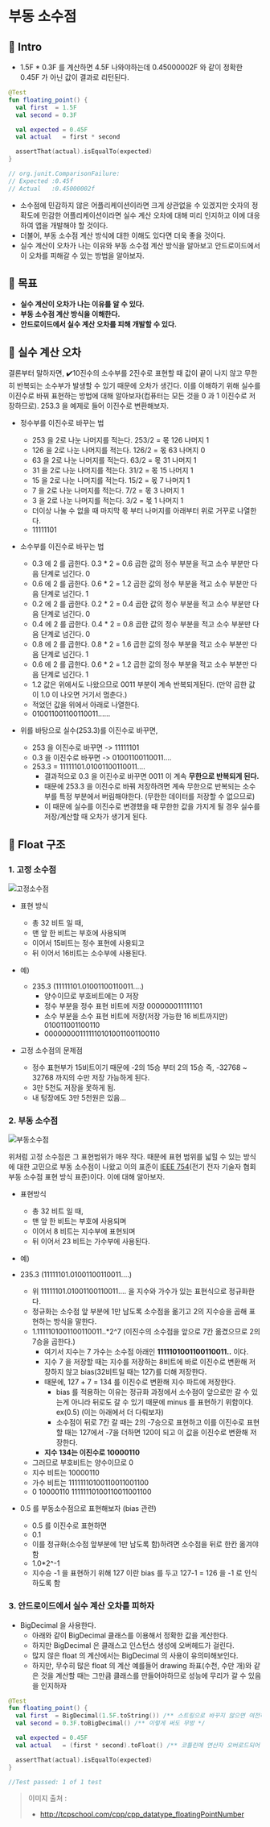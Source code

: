 # 부동 소수점

## 📌 Intro

- 1.5F * 0.3F 를 계산하면 4.5F 나와야하는데 0.45000002F 와 같이 정확한 0.45F 가 아닌 값이 결과로 리턴된다.

``` kotlin
@Test
fun floating_point() {
  val first  = 1.5F
  val second = 0.3F

  val expected = 0.45F
  val actual   = first * second

  assertThat(actual).isEqualTo(expected)
}

// org.junit.ComparisonFailure: 
// Expected :0.45f
// Actual   :0.45000002f
```

- 소수점에 민감하지 않은 어플리케이션이라면 크게 상관없을 수 있겠지만 숫자의 정확도에 민감한 어플리케이션이라면 실수 계산 오차에 대해 미리 인지하고 이에 대응하여 앱을 개발해야 할 것이다.
- 더불어, 부동 소수점 계산 방식에 대한 이해도 있다면 더욱 좋을 것이다.
- 실수 계산이 오차가 나는 이유와 부동 소수점 계산 방식을 알아보고 안드로이드에서 이 오차를 피해갈 수 있는 방법을 알아보자.

## 📌 목표
- **실수 계산이 오차가 나는 이유를 알 수 있다.**
- **부동 소수점 계산 방식을 이해한다.**
- **안드로이드에서 실수 계산 오차를 피해 개발할 수 있다.**

## 📌 실수 계산 오차

결론부터 말하자면, ✔️10진수의 소수부를 2진수로 표현할 때 값이 끝이 나지 않고 무한히 반복되는 소수부가 발생할 수 있기 때문에 오차가 생긴다.
이를 이해하기 위해 실수를 이진수로 바꿔 표현하는 방법에 대해 알아보자(컴퓨터는 모든 것을 0 과 1 이진수로 저장하므로). 
253.3 을 예제로 들어 이진수로 변환해보자.

- 정수부를 이진수로 바꾸는 법
  - 253 을 2로 나눈 나머지를 적는다. 253/2 = 몫 126 나머지 1
  - 126 을 2로 나눈 나머지를 적는다. 126/2 = 몫 63 나머지 0
  - 63 을 2로 나눈 나머지를 적는다. 63/2 = 몫 31 나머지 1
  - 31 을 2로 나눈 나머지를 적는다. 31/2 = 몫 15 나머지 1
  - 15 을 2로 나눈 나머지를 적는다. 15/2 = 몫 7 나머지 1
  - 7 을 2로 나눈 나머지를 적는다. 7/2 = 몫 3 나머지 1
  - 3 을 2로 나눈 나머지를 적는다. 3/2 = 몫 1 나머지 1
  - 더이상 나눌 수 없을 때 마지막 몫 부터 나머지를 아래부터 위로 거꾸로 나열한다.
  - 11111101

- 소수부를 이진수로 바꾸는 법
  - 0.3 에 2 를 곱한다. 0.3 * 2 = 0.6 곱한 값의 정수 부분을 적고 소수 부분만 다음 단계로 넘긴다. 0
  - 0.6 에 2 를 곱한다. 0.6 * 2 = 1.2 곱한 값의 정수 부분을 적고 소수 부분만 다음 단계로 넘긴다. 1
  - 0.2 에 2 를 곱한다. 0.2 * 2 = 0.4 곱한 값의 정수 부분을 적고 소수 부분만 다음 단계로 넘긴다. 0
  - 0.4 에 2 를 곱한다. 0.4 * 2 = 0.8 곱한 값의 정수 부분을 적고 소수 부분만 다음 단계로 넘긴다. 0
  - 0.8 에 2 를 곱한다. 0.8 * 2 = 1.6 곱한 값의 정수 부분을 적고 소수 부분만 다음 단계로 넘긴다. 1
  - 0.6 에 2 를 곱한다. 0.6 * 2 = 1.2 곱한 값의 정수 부분을 적고 소수 부분만 다음 단계로 넘긴다. 1
  - 1.2 값은 위에서도 나왔으므로 0011 부분이 계속 반복되게된다. (만약 곱한 값이 1.0 이 나오면 거기서 멈춘다.)
  - 적었던 값을 위에서 아래로 나열한다.
  - 010011001100110011......

- 위를 바탕으로 실수(253.3)를 이진수로 바꾸면,
  - 253 을 이진수로 바꾸면 -> 11111101
  - 0.3 을 이진수로 바꾸면 -> 01001100110011....
  - 253.3 = 11111101.01001100110011....
    - 결과적으로 0.3 을 이진수로 바꾸면 0011 이 계속 **무한으로 반복되게 된다.**
    - 때문에 253.3 을 이진수로 바꿔 저장하려면 계속 무한으로 반복되는 소수부를 특정 부분에서 버림해야한다. (무한한 데이터를 저장할 수 없으므로)
    - 이 때문에 실수를 이진수로 변경했을 때 무한한 값을 가지게 될 경우 실수를 저장/계산할 때 오차가 생기게 된다.

## 📌 Float 구조

### 1. 고정 소수점

![고정소수점](/Prerequisites/ComputerScience/FloatingPoint/Images/fixed_point_structure.png)

- 표현 방식
  - 총 32 비트 일 때,
  - 맨 앞 한 비트는 부호에 사용되며
  - 이어서 15비트는 정수 표현에 사용되고
  - 뒤 이어서 16비트는 소수부에 사용된다.

- 예)
  - 235.3 (11111101.01001100110011....)
    - 양수이므로 부호비트에는 0 저장
    - 정수 부분을 정수 표현 비트에 저장 000000011111101
    - 소수 부분을 소수 표현 비트에 저장(저장 가능한 16 비트까지만) 010011001100110
    - 0000000011111101010011001100110

- 고정 소수점의 문제점
  - 정수 표현부가 15비트이기 때문에 -2의 15승 부터 2의 15승 즉, -32768 ~ 32768 까지의 수만 저장 가능하게 된다.
  - 3만 5천도 저장을 못하게 됨.
  - 내 텅장에도 3만 5천원은 있음...

### 2. 부동 소수점

![부동소수점](/Prerequisites/ComputerScience/FloatingPoint/Images/floating_point_structure.png)

위처럼 고정 소수점은 그 표현범위가 매우 작다. 때문에 표현 범위를 넓힐 수 있는 방식에 대한 고민으로 부동 소수점이 나왔고 이의 표준이 [IEEE 754](https://en.wikipedia.org/wiki/IEEE_754)(전기 전자 기술자 협회 부동 소수점 표현 방식 표준)이다.
이에 대해 알아보자.

- 표현방식
  - 총 32 비트 일 때,
  - 맨 앞 한 비트는 부호에 사용되며
  - 이어서 8 비트는 지수부에 표현되며
  - 뒤 이어서 23 비트는 가수부에 사용된다.

- 예)
- 235.3 (11111101.01001100110011....)
  - 위 11111101.01001100110011.... 을 지수와 가수가 있는 표현식으로 정규화한다.
  - 정규화는 소수점 앞 부분에 1만 남도록 소수점을 옮기고 2의 지수승을 곱해 표현하는 방식을 말한다.
  - 1.1111101001100110011..*2^7 (이진수의 소수점을 앞으로 7칸 옮겼으므로 2의 7승을 곱한다.)
    - 여기서 지수는 7 가수는 소수점 아래인 **1111101001100110011..** 이다.
    - 지수 7 을 저장할 때는 지수를 저장하는 8비트에 바로 이진수로 변환해 저장하지 않고 bias(32비트일 때는 127)를 더해 저장한다.
    - 때문에, 127 + 7 = 134 를 이진수로 변환해 지수 파트에 저장한다.
      - bias 를 적용하는 이유는 정규화 과정에서 소수점이 앞으로만 갈 수 있는게 아니라 뒤로도 갈 수 있기 때문에 minus 를 표현하기 위함이다. ex(0.5) (이는 아래에서 더 다뤄보자)
      - 소수점이 뒤로 7칸 갈 때는 2의 -7승으로 표현하고 이를 이진수로 표현할 때는 127에서 -7을 더하면 120이 되고 이 값을 이진수로 변환해 저장한다.
    - **지수 134는 이진수로 10000110**
  - 그러므로 부호비트는 양수이므로 0
  - 지수 비트는 10000110
  - 가수 비트는 11111110100110011001100
  - 0 10000110 11111110100110011001100 
- 0.5 를 부동소수점으로 표현해보자 (bias 관련)
  - 0.5 를 이진수로 표현하면 
  - 0.1
  - 이를 정규화(소수점 앞부분에 1만 남도록 함)하려면 소수점을 뒤로 한칸 옮겨야함
  - 1.0*2^-1 
  - 지수승 -1 을 표현하기 위해 127 이란 bias 를 두고 127-1 = 126 을 -1 로 인식하도록 함

### 3. 안드로이드에서 실수 계산 오차를 피하자

- BigDecimal 을 사용한다.
  - 아래와 같이 BigDecimal 클래스를 이용해서 정확한 값을 계산한다.
  - 하지만 BigDecimal 은 클래스고 인스턴스 생성에 오버헤드가 걸린다.
  - 많지 않은 float 의 계산에서는 BigDecimal 의 사용이 유의미해보인다.
  - 하지만, 무수히 많은 float 의 계산 예를들어 drawing 좌표(수천, 수만 개)와 같은 것을 계산할 때는 그만큼 클래스를 만들어야하므로 성능에 무리가 갈 수 있음을 인지하자

``` kotlin
@Test
fun floating_point() {
  val first  = BigDecimal(1.5F.toString()) /** 스트링으로 바꾸지 않으면 여전히 오차가 발생한다. */
  val second = 0.3F.toBigDecimal() /** 이렇게 써도 무방 */

  val expected = 0.45F
  val actual   = (first * second).toFloat() /** 코틀린에 연산자 오버로드되어 있음 */

  assertThat(actual).isEqualTo(expected)
}

//Test passed: 1 of 1 test
```

> 이미지 출처 : 
> - http://tcpschool.com/cpp/cpp_datatype_floatingPointNumber
